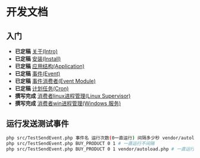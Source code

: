 开发文档
===============================

入门
----
* **已定稿** [关于(Intro)](INTRO.md)
* **已定稿** [安装(Install)](INSTALL.md)
* **已定稿** [应用结构(Application)](APPLICATION-STRUCT.md)
* **已定稿** [事件(Event)](EVENT.md)
* **已定稿** [事件消费者(Event Module)](EVENT-MODULE.md)
* **已定稿** [计划任务(Cron)](CRON.md)
* **撰写完成** [消费者linux进程管理(Linux Supervisor)](PROCESS-LINUX.md)
* **撰写完成** [消费者win进程管理(Windows 服务)](PROCESS-WIN.md)


## 运行发送测试事件
```sh
php src/TestSendEvent.php 事件名 运行次数(0一直运行) 间隔多少秒 vendor/autoload.php php src/TestSendEvent.php 事件名 运行次数(0一直运行) 间隔多少秒
php src/TestSendEvent.php BUY_PRODUCT 0 1 # 一直运行不间隔
php src/TestSendEvent.php BUY_PRODUCT 0 1 vendor/autoload.php # 一直运行不间隔
```
